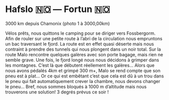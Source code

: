 # Hafslo :norway: — Fortun :norway:

<!-- 55km / 1419m+ / 452m- -->

3000 km depuis Chamonix (photo 1 à 3000,00km)

Vélos prêts, nous quittons le camping pour se diriger vers Fossbergorm. Afin de rouler sur une petite route à l’abri de la circulation nous empruntons un bac traversant le fjord. La route est en effet quasi déserte mais nous contraint à prendre des tunnels qui nous plongent dans un noir total. Sur la route Malo rencontre quelques galères avec son porte bagage, mais rien ne semble grave. Une fois, le fjord longé nous nous décidons à grimper dans les montagnes. C’est là que débutent réellement les galères... Alors que nous avons pédalés 4km et grimpé 300 m+, Malo se rend compte que son pneu est à plat... Or ce qui est embêtant c’est que cela est dû à un trou dans le pneu qui fait automatiquement crever la chambre, nous devons changer le pneu... Bref, nous sommes bloqués à 1000 m d’altitude mais nous trouverons une solution! 3 degrés prévus ce soir !

